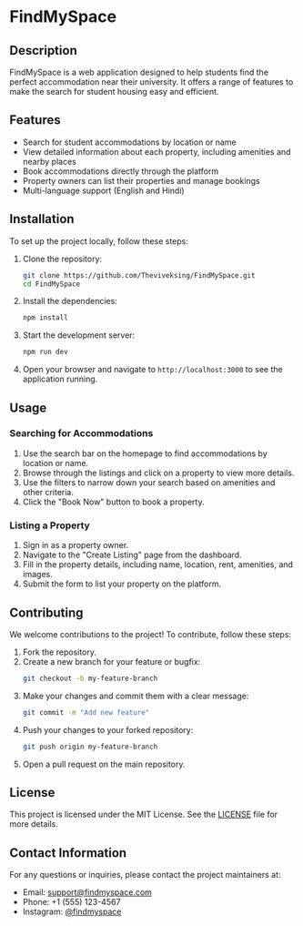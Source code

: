 # FindMySpace

## Description

FindMySpace is a web application designed to help students find the perfect accommodation near their university. It offers a range of features to make the search for student housing easy and efficient.

## Features

- Search for student accommodations by location or name
- View detailed information about each property, including amenities and nearby places
- Book accommodations directly through the platform
- Property owners can list their properties and manage bookings
- Multi-language support (English and Hindi)

## Installation

To set up the project locally, follow these steps:

1. Clone the repository:
   ```bash
   git clone https://github.com/Theviveksing/FindMySpace.git
   cd FindMySpace
   ```

2. Install the dependencies:
   ```bash
   npm install
   ```

3. Start the development server:
   ```bash
   npm run dev
   ```

4. Open your browser and navigate to `http://localhost:3000` to see the application running.

## Usage

### Searching for Accommodations

1. Use the search bar on the homepage to find accommodations by location or name.
2. Browse through the listings and click on a property to view more details.
3. Use the filters to narrow down your search based on amenities and other criteria.
4. Click the "Book Now" button to book a property.

### Listing a Property

1. Sign in as a property owner.
2. Navigate to the "Create Listing" page from the dashboard.
3. Fill in the property details, including name, location, rent, amenities, and images.
4. Submit the form to list your property on the platform.

## Contributing

We welcome contributions to the project! To contribute, follow these steps:

1. Fork the repository.
2. Create a new branch for your feature or bugfix:
   ```bash
   git checkout -b my-feature-branch
   ```
3. Make your changes and commit them with a clear message:
   ```bash
   git commit -m "Add new feature"
   ```
4. Push your changes to your forked repository:
   ```bash
   git push origin my-feature-branch
   ```
5. Open a pull request on the main repository.

## License

This project is licensed under the MIT License. See the [LICENSE](LICENSE) file for more details.

## Contact Information

For any questions or inquiries, please contact the project maintainers at:

- Email: support@findmyspace.com
- Phone: +1 (555) 123-4567
- Instagram: [@findmyspace](https://www.instagram.com/findmyspace)

